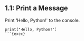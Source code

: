 ## 1.1: Print a Message

Print 'Hello, Python!' to the console.

```plain
print('Hello, Python!')
```{exec}
